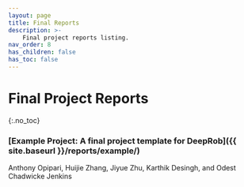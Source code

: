 ```yaml
---
layout: page
title: Final Reports
description: >-
    Final project reports listing.
nav_order: 8
has_children: false
has_toc: false
---
```


# Final Project Reports
{:.no_toc}



### [Example Project: A final project template for DeepRob]({{ site.baseurl }}/reports/example/)
Anthony Opipari, Huijie Zhang, Jiyue Zhu, Karthik Desingh, and Odest Chadwicke Jenkins



